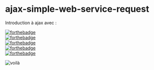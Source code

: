 # ajax-simple-web-service-request

Introduction à ajax avec : 

[![forthebadge](https://forthebadge.com/images/badges/uses-html.svg)](https://forthebadge.com)<br>[![forthebadge](https://forthebadge.com/images/badges/uses-css.svg)](https://forthebadge.com)<br>[![forthebadge](https://forthebadge.com/images/badges/uses-js.svg)](https://forthebadge.com)<br>[![forthebadge](https://forthebadge.com/images/badges/gluten-free.svg)](https://forthebadge.com)<br>[![forthebadge](https://forthebadge.com/images/badges/built-with-love.svg)](https://forthebadge.com)<br>



![voilà](https://media.giphy.com/media/HnpptCI5XLZzY96h1z/giphy.gif)
